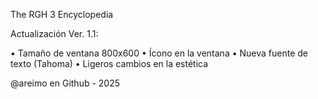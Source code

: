 The RGH 3 Encyclopedia

Actualización Ver. 1.1:

• Tamaño de ventana 800x600
• Ícono en la ventana
• Nueva fuente de texto (Tahoma)
• Ligeros cambios en la estética

@areimo en Github - 2025
